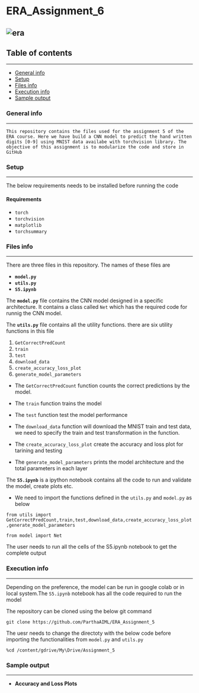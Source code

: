 # ERA_Assignment_6


![era](https://github.com/ParthaAIML/ERA_Assignment_5/assets/100613266/71a005f6-ce58-42c9-96f8-4d0954db54bd)
---

## Table of contents
---
* [General info](#general-info)
* [Setup](#setup)
* [Files info](#files-ino)
* [Execution info](#execution-info)
* [Sample output](#sample-output)

### General info
---
`This repository contains the files used for the assignment 5 of the ERA course. Here we have build a CNN model to predict the hand written digits [0-9] using MNIST data availabe with torchvision library. The objective of this assignment is to modularize the code and store in GitHub`

### Setup
---
The below requirements needs to be installed before running the code

#### Requirements
* `torch`
* `torchvision`
* `matplotlib`
* `torchsummary`

### Files info
---
There are three files in this repository. The names of these files are 
*  **`model.py`**
*  **`utils.py`**
*  **`S5.ipynb`**

The **`model.py`** file contains the CNN model designed in a specific architecture. It contains a class called `Net` which has the required code for runnig the CNN model.

The **`utils.py`** file contains all the utility functions. there are six utility functions in this file

 1. `GetCorrectPredCount`
 2. `train`
 3. `test`
 4. `download_data`
 5. `create_accuracy_loss_plot`
 6. `generate_model_parameters`
 
 * The `GetCorrectPredCount` function counts the correct predictions by the model.
 
 * The  `train` function trains the model
 
 * The  `test` function test the model performance

 * The  `download_data` function will download the MNIST train and test data, we need to specify the train and test transformation in the function.

 * The `create_accuracy_loss_plot` create the accuracy and loss plot for tarining and testing

 * The `generate_model_parameters` prints the model architecture and the total parameters in each layer

The **`S5.ipynb`** is a ipython notebook contains all the code to run and validate the model, create plots etc.

 * We need to import the functions defined in the `utils.py` and `model.py` as below

  `from utils import  GetCorrectPredCount,train,test,download_data,create_accuracy_loss_plot,generate_model_parameters`

  `from model import Net`
  
  The user needs to run all the cells of the S5.ipynb notebook to get the complete output

### Execution info
---
Depending on the preference, the model can be run in google colab or in local system.The `S5.ipynb` notebook has all the code required to run the model

The repository can be cloned using the below git command

`git clone https://github.com/ParthaAIML/ERA_Assignment_5`

The uesr needs to change the directoty with the below code before importing the functionalities from `model.py` and `utils.py`

`%cd /content/gdrive/My\Drive/Assignment_5` 

### Sample output
---
*  **Accuracy and Loss Plots**








